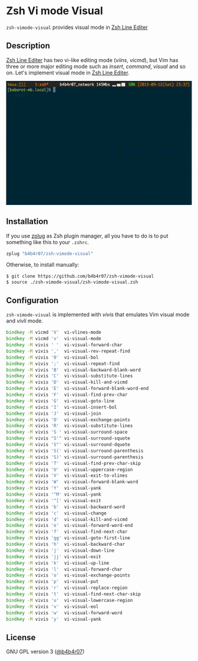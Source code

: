 Zsh Vi mode Visual
===

`zsh-vimode-visual` provides visual mode in [Zsh Line Editer](http://zsh.sourceforge.net/Doc/Release/Zsh-Line-Editor.html)

## Description

[Zsh Line Editer](http://zsh.sourceforge.net/Doc/Release/Zsh-Line-Editor.html) has two vi-like editing mode (*viins*, *vicmd*), but Vim has three or more major editing mode such as *insert*, *command*, *visual* and so on. Let's implement visual mode in [Zsh Line Editer](http://zsh.sourceforge.net/Doc/Release/Zsh-Line-Editor.html).

![](https://raw.githubusercontent.com/b4b4r07/screenshots/master/zsh-vimode-visual/demo.gif)

## Installation

If you use [zplug](https://github.com/zplug/zplug) as Zsh plugin manager, all you have to do is to put something like this to your `.zshrc`.

```bash
zplug "b4b4r07/zsh-vimode-visual"
```

Otherwise, to install manually:

```console
$ git clone https://github.com/b4b4r07/zsh-vimode-visual
$ source ./zsh-vimode-visual/zsh-vimode-visual.zsh
```

## Configuration

`zsh-vimode-visual` is implemented with *vivis* that emulates Vim visual mode and *vivli* mode.

```zsh
bindkey -M vicmd 'V'  vi-vlines-mode
bindkey -M vicmd 'v'  vi-visual-mode
bindkey -M vivis ' '  vi-visual-forward-char
bindkey -M vivis ','  vi-visual-rev-repeat-find
bindkey -M vivis '0'  vi-visual-bol
bindkey -M vivis ';'  vi-visual-repeat-find
bindkey -M vivis 'B'  vi-visual-backward-blank-word
bindkey -M vivis 'C'  vi-visual-substitute-lines
bindkey -M vivis 'D'  vi-visual-kill-and-vicmd
bindkey -M vivis 'E'  vi-visual-forward-blank-word-end
bindkey -M vivis 'F'  vi-visual-find-prev-char
bindkey -M vivis 'G'  vi-visual-goto-line
bindkey -M vivis 'I'  vi-visual-insert-bol
bindkey -M vivis 'J'  vi-visual-join
bindkey -M vivis 'O'  vi-visual-exchange-points
bindkey -M vivis 'R'  vi-visual-substitute-lines
bindkey -M vivis 'S ' vi-visual-surround-space
bindkey -M vivis "S'" vi-visual-surround-squote
bindkey -M vivis 'S"' vi-visual-surround-dquote
bindkey -M vivis 'S(' vi-visual-surround-parenthesis
bindkey -M vivis 'S)' vi-visual-surround-parenthesis
bindkey -M vivis 'T'  vi-visual-find-prev-char-skip
bindkey -M vivis 'U'  vi-visual-uppercase-region
bindkey -M vivis 'V'  vi-visual-exit-to-vlines
bindkey -M vivis 'W'  vi-visual-forward-blank-word
bindkey -M vivis 'Y'  vi-visual-yank
bindkey -M vivis '^M' vi-visual-yank
bindkey -M vivis '^[' vi-visual-exit
bindkey -M vivis 'b'  vi-visual-backward-word
bindkey -M vivis 'c'  vi-visual-change
bindkey -M vivis 'd'  vi-visual-kill-and-vicmd
bindkey -M vivis 'e'  vi-visual-forward-word-end
bindkey -M vivis 'f'  vi-visual-find-next-char
bindkey -M vivis 'gg' vi-visual-goto-first-line
bindkey -M vivis 'h'  vi-visual-backward-char
bindkey -M vivis 'j'  vi-visual-down-line
bindkey -M vivis 'jj' vi-visual-exit
bindkey -M vivis 'k'  vi-visual-up-line
bindkey -M vivis 'l'  vi-visual-forward-char
bindkey -M vivis 'o'  vi-visual-exchange-points
bindkey -M vivis 'p'  vi-visual-put
bindkey -M vivis 'r'  vi-visual-replace-region
bindkey -M vivis 't'  vi-visual-find-next-char-skip
bindkey -M vivis 'u'  vi-visual-lowercase-region
bindkey -M vivis 'v'  vi-visual-eol
bindkey -M vivis 'w'  vi-visual-forward-word
bindkey -M vivis 'y'  vi-visual-yank
```

## License

GNU GPL version 3 ([@b4b4r07](https://twitter.com/b4b4r07))
